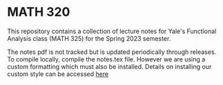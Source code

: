 # MATH 320

This repository contains a collection of lecture notes for Yale's Functional Analysis class (MATH 325) for the Spring 2023 semester.

The notes pdf is not tracked but is updated periodically through releases. To compile locally, compile the notes.tex file. However we are using a custom formatting which must also be installed. Details on installing our custom style can be accessed [here](https://github.com/Eph97/coursework-latex)

<!-- A compiled pdf of the latest lecture notes can be downloaded through the "Compiled Notes" releases or by following this link to the [Compiled Notes](https://github.com/Eph97/Math320/releases/latest/download/notes.pdf) -->


